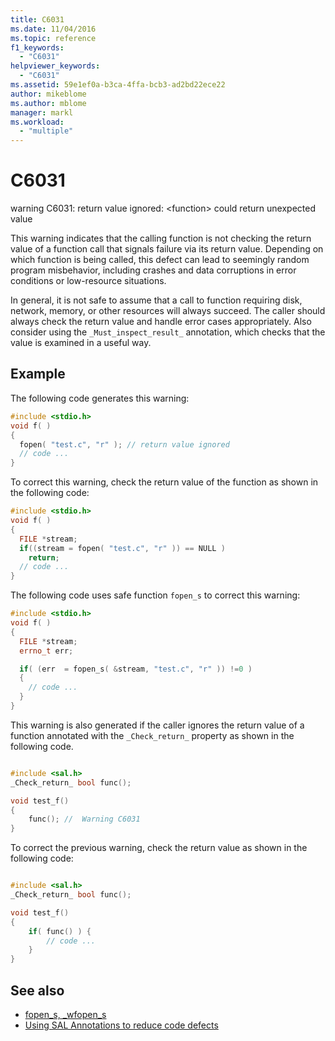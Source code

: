 ```yaml
---
title: C6031
ms.date: 11/04/2016
ms.topic: reference
f1_keywords:
  - "C6031"
helpviewer_keywords:
  - "C6031"
ms.assetid: 59e1ef0a-b3ca-4ffa-bcb3-ad2bd22ece22
author: mikeblome
ms.author: mblome
manager: markl
ms.workload:
  - "multiple"
---
```

# C6031
warning C6031: return value ignored: \<function> could return unexpected value

 This warning indicates that the calling function is not checking the return value of a function call that signals failure via its return value. Depending on which function is being called, this defect can lead to seemingly random program misbehavior, including crashes and data corruptions in error conditions or low-resource situations.

 In general, it is not safe to assume that a call to function requiring disk, network, memory, or other resources will always succeed. The caller should always check the return value and handle error cases appropriately. Also consider using the `_Must_inspect_result_` annotation, which checks that the value is examined in a useful way.

## Example
 The following code generates this warning:

```cpp
#include <stdio.h>
void f( )
{
  fopen( "test.c", "r" ); // return value ignored
  // code ...
}
```

 To correct this warning, check the return value of the function as shown in the following code:

```cpp
#include <stdio.h>
void f( )
{
  FILE *stream;
  if((stream = fopen( "test.c", "r" )) == NULL )
    return;
  // code ...
}
```

 The following code uses safe function `fopen_s` to correct this warning:

```cpp
#include <stdio.h>
void f( )
{
  FILE *stream;
  errno_t err;

  if( (err  = fopen_s( &stream, "test.c", "r" )) !=0 )
  {
    // code ...
  }
}
```

 This warning is also generated if the caller ignores the return value of a function annotated with the `_Check_return_` property as shown in the following code.

```cpp

#include <sal.h>
_Check_return_ bool func();

void test_f()
{
    func(); //  Warning C6031
}
```

 To correct the previous warning, check the return value as shown in the following code:

```cpp

#include <sal.h>
_Check_return_ bool func();

void test_f()
{
    if( func() ) {
        // code ...
    }
}
```

## See also

- [fopen_s, _wfopen_s](/cpp/c-runtime-library/reference/fopen-s-wfopen-s)
- [Using SAL Annotations to reduce code defects](using-sal-annotations-to-reduce-c-cpp-code-defects.md)
